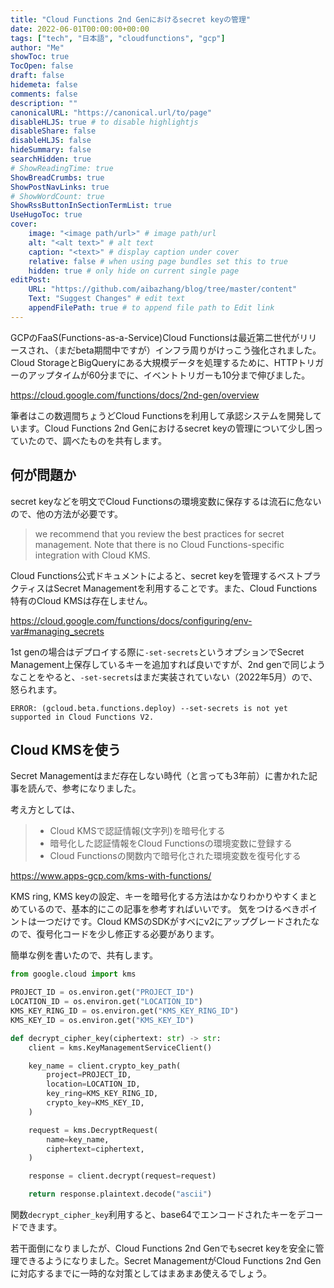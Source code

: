 ```yaml
---
title: "Cloud Functions 2nd Genにおけるsecret keyの管理"
date: 2022-06-01T00:00:00+00:00
tags: ["tech", "日本語", "cloudfunctions", "gcp"]
author: "Me"
showToc: true
TocOpen: false
draft: false
hidemeta: false
comments: false
description: ""
canonicalURL: "https://canonical.url/to/page"
disableHLJS: true # to disable highlightjs
disableShare: false
disableHLJS: false
hideSummary: false
searchHidden: true
# ShowReadingTime: true
ShowBreadCrumbs: true
ShowPostNavLinks: true
# ShowWordCount: true
ShowRssButtonInSectionTermList: true
UseHugoToc: true
cover:
    image: "<image path/url>" # image path/url
    alt: "<alt text>" # alt text
    caption: "<text>" # display caption under cover
    relative: false # when using page bundles set this to true
    hidden: true # only hide on current single page
editPost:
    URL: "https://github.com/aibazhang/blog/tree/master/content"
    Text: "Suggest Changes" # edit text
    appendFilePath: true # to append file path to Edit link
---
```


GCPのFaaS(Functions-as-a-Service)Cloud Functionsは最近第二世代がリリースされ、（まだbeta期間中ですが）インフラ周りがけっこう強化されました。Cloud StorageとBigQueryにある大規模データを処理するために、HTTPトリガーのアップタイムが60分までに、イベントトリガーも10分まで伸びました。

https://cloud.google.com/functions/docs/2nd-gen/overview

筆者はこの数週間ちょうどCloud Functionsを利用して承認システムを開発しています。Cloud Functions 2nd Genにおけるsecret keyの管理について少し困っていたので、調べたものを共有します。

## 何が問題か

secret keyなどを明文でCloud Functionsの環境変数に保存するは流石に危ないので、他の方法が必要です。

> we recommend that you review the best practices for secret management. Note that there is no Cloud Functions-specific integration with Cloud KMS.

Cloud Functions公式ドキュメントによると、secret keyを管理するベストプラクティスはSecret Managementを利用することです。また、Cloud Functions特有のCloud KMSは存在しません。

https://cloud.google.com/functions/docs/configuring/env-var#managing_secrets

1st genの場合はデプロイする際に`-set-secrets`というオプションでSecret Management上保存しているキーを追加すれば良いですが、2nd genで同じようなことをやると、`-set-secrets`はまだ実装されていない（2022年5月）ので、怒られます。

```
ERROR: (gcloud.beta.functions.deploy) --set-secrets is not yet supported in Cloud Functions V2.
```

## Cloud KMSを使う

Secret Managementはまだ存在しない時代（と言っても3年前）に書かれた記事を読んで、参考になりました。

考え方としては、

> - Cloud KMSで認証情報(文字列)を暗号化する
> - 暗号化した認証情報をCloud Functionsの環境変数に登録する
> - Cloud Functionsの関数内で暗号化された環境変数を復号化する

https://www.apps-gcp.com/kms-with-functions/

KMS ring, KMS keyの設定、キーを暗号化する方法はかなりわかりやすくまとめているので、基本的にこの記事を参考すればいいです。
気をつけるべきポイントは一つだけです。Cloud KMSのSDKがすべにv2にアップグレードされたなので、復号化コードを少し修正する必要があります。

簡単な例を書いたので、共有します。

```python
from google.cloud import kms

PROJECT_ID = os.environ.get("PROJECT_ID")
LOCATION_ID = os.environ.get("LOCATION_ID")
KMS_KEY_RING_ID = os.environ.get("KMS_KEY_RING_ID")
KMS_KEY_ID = os.environ.get("KMS_KEY_ID")

def decrypt_cipher_key(ciphertext: str) -> str:
    client = kms.KeyManagementServiceClient()

    key_name = client.crypto_key_path(
        project=PROJECT_ID,
        location=LOCATION_ID,
        key_ring=KMS_KEY_RING_ID,
        crypto_key=KMS_KEY_ID,
    )

    request = kms.DecryptRequest(
        name=key_name,
        ciphertext=ciphertext,
    )

    response = client.decrypt(request=request)

    return response.plaintext.decode("ascii")
```
関数`decrypt_cipher_key`利用すると、base64でエンコードされたキーをデコードできます。


若干面倒になりましたが、Cloud Functions 2nd Genでもsecret keyを安全に管理できるようになりました。Secret ManagementがCloud Functions 2nd Genに対応するまでに一時的な対策としてはまあまあ使えるでしょう。